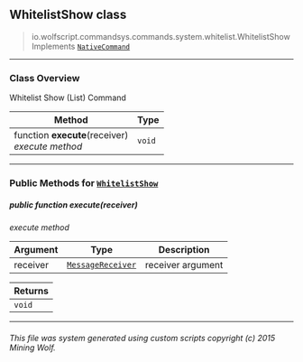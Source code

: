 ## WhitelistShow __class__

>io.wolfscript.commandsys.commands.system.whitelist.WhitelistShow
>Implements [`NativeCommand`](../../../NativeCommand.md)

---

### Class Overview

Whitelist Show (List) Command

Method | Type   
--- | :--- 
 function __execute__(receiver) <br> _execute method_ | `void`



---


### Public Methods for [`WhitelistShow`](WhitelistShow.md)

##### <a id='execute'></a>public  function __execute__(receiver)

_execute method_

Argument | Type | Description  
--- | --- | --- 
receiver | [`MessageReceiver`](../../../../chat/MessageReceiver.md) | receiver argument

Returns | 
--- | 
`void` |


---


###### This file was system generated using custom scripts copyright (c) 2015 Mining Wolf.
	

